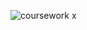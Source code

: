 ![coursework x](https://cloud.githubusercontent.com/assets/22602022/24712897/0d650442-1a1c-11e7-9b8c-e982d4a7f726.png)
